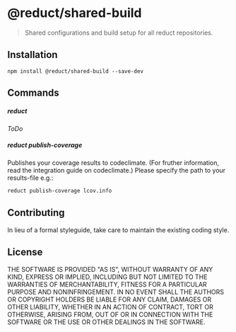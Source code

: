 # @reduct/shared-build

> Shared configurations and build setup for all reduct repositories.

## Installation

```shell
npm install @reduct/shared-build --save-dev
```

## Commands
##### reduct
*ToDo*

##### reduct publish-coverage

Publishes your coverage results to codeclimate. (For fruther information, read the integration guide on codeclimate.)
Please specify the path to your results-file e.g.:

```bash
reduct publish-coverage lcov.info
```


## Contributing
In lieu of a formal styleguide, take care to maintain the existing coding style.


## License
THE SOFTWARE IS PROVIDED "AS IS", WITHOUT WARRANTY OF ANY KIND, EXPRESS OR
IMPLIED, INCLUDING BUT NOT LIMITED TO THE WARRANTIES OF MERCHANTABILITY,
FITNESS FOR A PARTICULAR PURPOSE AND NONINFRINGEMENT. IN NO EVENT SHALL THE
AUTHORS OR COPYRIGHT HOLDERS BE LIABLE FOR ANY CLAIM, DAMAGES OR OTHER
LIABILITY, WHETHER IN AN ACTION OF CONTRACT, TORT OR OTHERWISE, ARISING FROM,
OUT OF OR IN CONNECTION WITH THE SOFTWARE OR THE USE OR OTHER DEALINGS IN
THE SOFTWARE.
